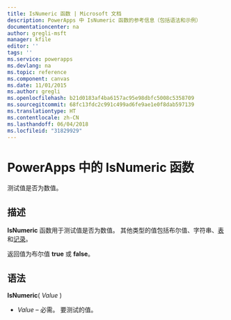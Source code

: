 ```yaml
---
title: IsNumeric 函数 | Microsoft 文档
description: PowerApps 中 IsNumeric 函数的参考信息（包括语法和示例）
documentationcenter: na
author: gregli-msft
manager: kfile
editor: ''
tags: ''
ms.service: powerapps
ms.devlang: na
ms.topic: reference
ms.component: canvas
ms.date: 11/01/2015
ms.author: gregli
ms.openlocfilehash: b21d0183af4ba6157ac95e98dbfc5008c5358709
ms.sourcegitcommit: 68fc13fdc2c991c499ad6fe9ae1e0f8dab597139
ms.translationtype: HT
ms.contentlocale: zh-CN
ms.lasthandoff: 06/04/2018
ms.locfileid: "31829929"
---
```

# <a name="isnumeric-function-in-powerapps"></a>PowerApps 中的 IsNumeric 函数
测试值是否为数值。

## <a name="description"></a>描述
**IsNumeric** 函数用于测试值是否为数值。  其他类型的值包括布尔值、字符串、[表](../working-with-tables.md)和[记录](../working-with-tables.md#records)。

返回值为布尔值 **true** 或 **false**。

## <a name="syntax"></a>语法
**IsNumeric**( *Value* )

* *Value* – 必需。 要测试的值。

